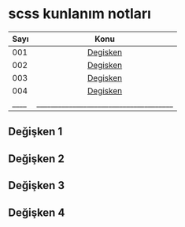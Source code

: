# scss kunlanım notları

| Sayı |             Konu              |
| ---- | :---------------------------: |
|  001 | [Degisken](#değişken-1)       |
|  002 | [Degisken](#değişken-2)       |
|  003 | [Degisken](#değişken-3)       |
|  004 | [Degisken](#değişken-4)       |
|  ____ |______________________________________ |

## Değişken 1

## Değişken 2

## Değişken 3

## Değişken 4
